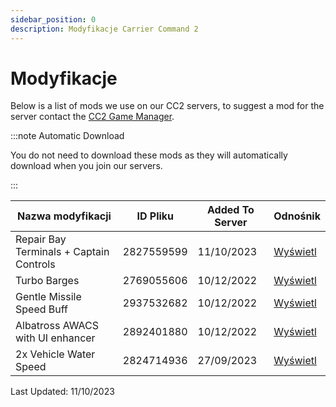 ```yaml
---
sidebar_position: 0
description: Modyfikacje Carrier Command 2
---
```


# Modyfikacje
Below is a list of mods we use on our CC2 servers, to suggest a mod for the server contact the <a href="https://trickys.gg/staffteam">CC2 Game Manager</a>.

:::note Automatic Download

You do not need to download these mods as they will automatically download when you join our servers.

:::

| Nazwa modyfikacji                       | ID Pliku   | Added To Server | Odnośnik                                                                      |
| --------------------------------------- | ---------- | --------------- | ----------------------------------------------------------------------------- |
| Repair Bay Terminals + Captain Controls | 2827559599 | 11/10/2023      | [Wyświetl](https://steamcommunity.com/sharedfiles/filedetails/?id=2827559599) |
| Turbo Barges                            | 2769055606 | 10/12/2022      | [Wyświetl](https://steamcommunity.com/sharedfiles/filedetails/?id=2769055606) |
| Gentle Missile Speed Buff               | 2937532682 | 10/12/2022      | [Wyświetl](https://steamcommunity.com/sharedfiles/filedetails/?id=2937532682) |
| Albatross AWACS with UI enhancer        | 2892401880 | 10/12/2022      | [Wyświetl](https://steamcommunity.com/sharedfiles/filedetails/?id=2892401880) |
| 2x Vehicle Water Speed                  | 2824714936 | 27/09/2023      | [Wyświetl](https://steamcommunity.com/sharedfiles/filedetails/?id=2824714936) |

Last Updated: 11/10/2023
